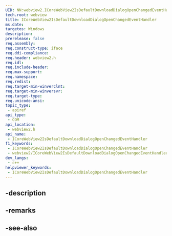 ```yaml
---
UID: NN:webview2.ICoreWebView2IsDefaultDownloadDialogOpenChangedEventHandler~r1
tech.root: webview
title: ICoreWebView2IsDefaultDownloadDialogOpenChangedEventHandler
ms.date: 
targetos: Windows
description: 
prerelease: false
req.assembly: 
req.construct-type: iface
req.ddi-compliance: 
req.header: webview2.h
req.idl: 
req.include-header: 
req.max-support: 
req.namespace: 
req.redist: 
req.target-min-winverclnt: 
req.target-min-winversvr: 
req.target-type: 
req.unicode-ansi: 
topic_type:
 - apiref
api_type:
 - COM
api_location:
 - webview2.h
api_name:
 - ICoreWebView2IsDefaultDownloadDialogOpenChangedEventHandler
f1_keywords:
 - ICoreWebView2IsDefaultDownloadDialogOpenChangedEventHandler
 - webview2/ICoreWebView2IsDefaultDownloadDialogOpenChangedEventHandler
dev_langs:
 - c++
helpviewer_keywords:
 - ICoreWebView2IsDefaultDownloadDialogOpenChangedEventHandler
---
```


## -description

## -remarks

## -see-also

